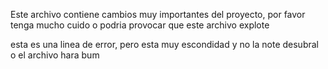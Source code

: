 Este archivo contiene cambios muy importantes del proyecto, por favor tenga mucho cuido o podria provocar que este archivo explote

esta es una linea de error, pero esta muy escondidad y no la note desubral o el archivo hara bum